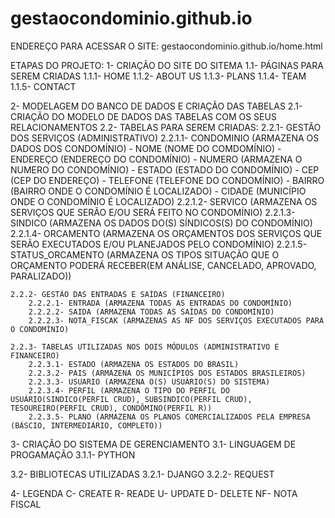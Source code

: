 # gestaocondominio.github.io
ENDEREÇO PARA ACESSAR O SITE: gestaocondominio.github.io/home.html

ETAPAS DO PROJETO:
1- CRIAÇÃO DO SITE DO SITEMA
1.1- PÁGINAS PARA SEREM CRIADAS
    1.1.1- HOME
    1.1.2- ABOUT US
    1.1.3- PLANS
    1.1.4- TEAM
    1.1.5- CONTACT

2- MODELAGEM DO BANCO DE DADOS E CRIAÇÃO DAS TABELAS
2.1- CRIAÇÃO DO MODELO DE DADOS DAS TABELAS COM OS SEUS RELACIONAMENTOS
2.2- TABELAS PARA SEREM CRIADAS:
    2.2.1- GESTÃO DOS SERVIÇOS (ADMINISTRATIVO)
        2.2.1.1- CONDOMINIO (ARMAZENA OS DADOS DOS CONDOMÍNIO)
            - NOME (NOME DO COMDOMÍNIO)
            - ENDEREÇO (ENDEREÇO DO CONDOMÍNIO)
            - NUMERO (ARMAZENA O NUMERO DO CONDOMÍNIO)
            - ESTADO (ESTADO DO CONDOMÍNIO)
            - CEP (CEP DO ENDEREÇO)
            - TELEFONE (TELEFONE DO CONDOMÍNIO)
            - BAIRRO (BAIRRO ONDE O CONDOMÍNIO É LOCALIZADO)
            - CIDADE (MUNICÍPIO ONDE O CONDOMÍNIO É LOCALIZADO)
        2.2.1.2- SERVICO (ARMAZENA OS SERVIÇOS QUE SERÃO E/OU SERÁ FEITO NO CONDOMÍNIO)
        2.2.1.3- SINDICO (ARMAZENA OS DADOS DO(S) SÍNDICOS(S) DO CONDOMÍNIO)
        2.2.1.4- ORCAMENTO (ARMAZENA OS ORÇAMENTOS DOS SERVIÇOS QUE SERÃO EXECUTADOS E/OU PLANEJADOS PELO CONDOMÍNIO)
        2.2.1.5- STATUS_ORCAMENTO (ARMAZENA OS TIPOS SITUAÇÃO QUE O ORÇAMENTO PODERÁ RECEBER(EM ANÁLISE, CANCELADO, APROVADO, PARALIZADO))
       
    2.2.2- GESTÃO DAS ENTRADAS E SAÍDAS (FINANCEIRO)
        2.2.2.1- ENTRADA (ARMAZENA TODAS AS ENTRADAS DO CONDOMÍNIO)
        2.2.2.2- SAIDA (ARMAZENA TODAS AS SAÍDAS DO CONDOMÍNIO)
        2.2.2.3- NOTA_FISCAK (ARMAZENAS AS NF DOS SERVIÇOS EXECUTADOS PARA O CONDOMÍNIO)
    
    2.2.3- TABELAS UTILIZADAS NOS DOIS MÓDULOS (ADMINISTRATIVO E FINANCEIRO)
        2.2.3.1- ESTADO (ARMAZENA OS ESTADOS DO BRASIL)
        2.2.3.2- PAIS (ARMAZENA OS MUNICÍPIOS DOS ESTADOS BRASILEIROS)
        2.2.3.3- USUARIO (ARMAZENA O(S) USUÁRIO(S) DO SISTEMA)
        2.2.3.4- PERFIL (ARMAZENA O TIPO DO PERFIL DO USUÁRIO(SINDICO(PERFIL CRUD), SUBSINDICO(PERFIL CRUD), TESOUREIRO(PERFIL CRUD), CONDÔMINO(PERFIL R))
        2.2.3.5- PLANO (ARMAZENA OS PLANOS COMERCIALIZADOS PELA EMPRESA (BÁSCIO, INTERMEDIÁRIO, COMPLETO))

3- CRIAÇÃO DO SISTEMA DE GERENCIAMENTO
3.1- LINGUAGEM DE PROGAMAÇÃO
    3.1.1- PYTHON

3.2- BIBLIOTECAS UTILIZADAS
    3.2.1- DJANGO
    3.2.2- REQUEST

4- LEGENDA
    C- CREATE
    R- READE
    U- UPDATE
    D- DELETE
    NF- NOTA FISCAL
